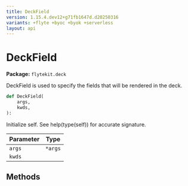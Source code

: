 ```yaml
---
title: DeckField
version: 1.15.4.dev12+g71fb1647d.d20250316
variants: +flyte +byoc +byok +serverless
layout: api
---
```


# DeckField

**Package:** `flytekit.deck`

DeckField is used to specify the fields that will be rendered in the deck.


```python
def DeckField(
    args,
    kwds,
):
```
Initialize self.  See help(type(self)) for accurate signature.


| Parameter | Type |
|-|-|
| `args` | ``*args`` |
| `kwds` |  |
## Methods


